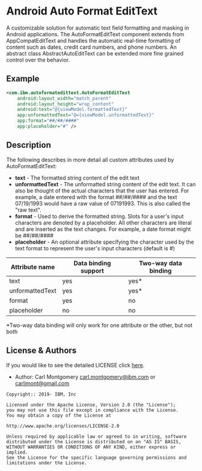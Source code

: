 # Android Auto Format EditText
A customizable solution for automatic text field formatting and masking in Android applications. The AutoFormatEditText component extends from AppCompatEditText and handles the automatic real-time formatting of content such as dates, credit card numbers, and phone numbers. An abstract class AbstractAutoEditText can be extended more fine grained control over the behavior.

## Example
```xml
<com.ibm.autoformatedittext.AutoFormatEditText
    android:layout_width="match_parent"
    android:layout_height="wrap_content"
    android:text="@{viewModel.formattedText}"
    app:unformattedText="@={viewModel.unformattedText}"
    app:format="##/##/####"
    app:placeholder="#" />
```

## Description

The following describes in more detail all custom attributes used by AutoFormatEditText:
* **text** - The formatted string content of the edit text
* **unformattedText** - The unformatted string content of the edit text. It can also be thought of the actual characters that the user has entered. For example, a date entered with the format ##/##/#### and the text 07/19/1993 would have a raw value of 07191993. This is also called the "raw text".
* **format** - Used to derive the formatted string. Slots for a user's input characters are denoted by a placeholder. All other characters are literal and are inserted as the text changes. For example, a date format might be ##/##/####
* **placeholder** - An optional attribute specifying the character used by the text format to represent the user's input characters (default is #)

| Attribute name  | Data binding support | Two-way data binding |
| -------------   | -------------------- | -------------------- |
| text            | yes                  | yes*                 |
| unformattedText | yes                  | yes*                 |
| format          | yes                  | no                   |
| placeholder     | no                   | no                   |

*Two-way data binding will only work for one attribute or the other, but not both

<!-- License and Authors is optional here, but gives you the ability to highlight who is involed in the project -->
## License & Authors

If you would like to see the detailed LICENSE click [here](LICENSE).

- Author: Carl Montgomery <carl.montgomery@ibm.com> or <carljmont@gmail.com>

```text
Copyright:: 2019- IBM, Inc

Licensed under the Apache License, Version 2.0 (the "License");
you may not use this file except in compliance with the License.
You may obtain a copy of the License at

http://www.apache.org/licenses/LICENSE-2.0

Unless required by applicable law or agreed to in writing, software
distributed under the License is distributed on an "AS IS" BASIS,
WITHOUT WARRANTIES OR CONDITIONS OF ANY KIND, either express or implied.
See the License for the specific language governing permissions and
limitations under the License.
```

